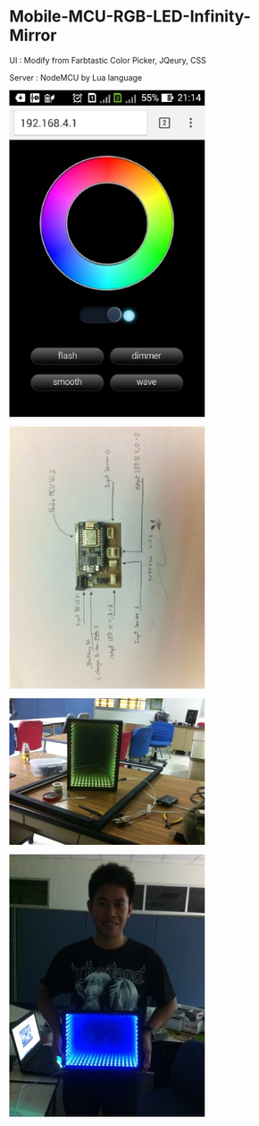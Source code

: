 # Mobile-MCU-RGB-LED-Infinity-Mirror

UI : Modify from Farbtastic Color Picker, JQeury, CSS

Server : NodeMCU by Lua language 

![Alt text](https://github.com/song-rit/Mobile-MCU-RGB-LED-Infinity-Mirror/blob/master/pic/1.jpg)

![Alt text](https://github.com/song-rit/Mobile-MCU-RGB-LED-Infinity-Mirror/blob/master/pic/2.jpg)

![Alt text](https://github.com/song-rit/Mobile-MCU-RGB-LED-Infinity-Mirror/blob/master/pic/3.jpg)

![Alt text](https://github.com/song-rit/Mobile-MCU-RGB-LED-Infinity-Mirror/blob/master/pic/4.jpg)






